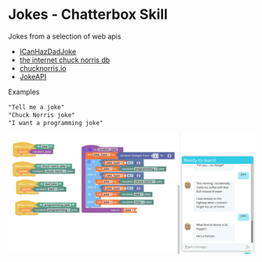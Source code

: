 
# Jokes - Chatterbox Skill

Jokes from a selection of web apis

- [ICanHazDadJoke](https://icanhazdadjoke.com/)
- [the internet chuck norris db](http://www.icndb.com)
- [chucknorris.io](http://www.icndb.com)
- [JokeAPI](https://sv443.net/jokeapi/v2)


Examples

    "Tell me a joke"
    "Chuck Norris joke"
    "I want a programming joke"
    

![](joke.png)

